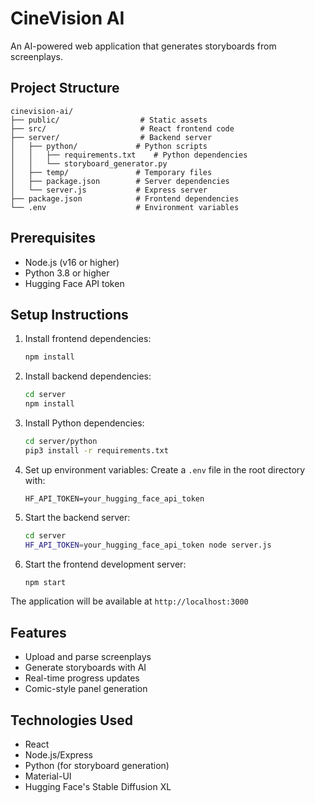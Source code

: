# CineVision AI

An AI-powered web application that generates storyboards from screenplays.

## Project Structure
```
cinevision-ai/
├── public/                  # Static assets
├── src/                     # React frontend code
├── server/                  # Backend server
│   ├── python/             # Python scripts
│   │   ├── requirements.txt    # Python dependencies
│   │   └── storyboard_generator.py
│   ├── temp/               # Temporary files
│   ├── package.json        # Server dependencies
│   └── server.js           # Express server
├── package.json            # Frontend dependencies
└── .env                    # Environment variables
```

## Prerequisites
- Node.js (v16 or higher)
- Python 3.8 or higher
- Hugging Face API token

## Setup Instructions

1. Install frontend dependencies:
   ```bash
   npm install
   ```

2. Install backend dependencies:
   ```bash
   cd server
   npm install
   ```

3. Install Python dependencies:
   ```bash
   cd server/python
   pip3 install -r requirements.txt
   ```

4. Set up environment variables:
   Create a `.env` file in the root directory with:
   ```
   HF_API_TOKEN=your_hugging_face_api_token
   ```

5. Start the backend server:
   ```bash
   cd server
   HF_API_TOKEN=your_hugging_face_api_token node server.js
   ```

6. Start the frontend development server:
   ```bash
   npm start
   ```

The application will be available at `http://localhost:3000`

## Features
- Upload and parse screenplays
- Generate storyboards with AI
- Real-time progress updates
- Comic-style panel generation

## Technologies Used
- React
- Node.js/Express
- Python (for storyboard generation)
- Material-UI
- Hugging Face's Stable Diffusion XL
